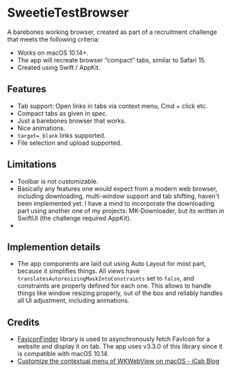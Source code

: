 # SweetieTestBrowser
A barebones working browser, created as part of a recruitment challenge that meets the following criteria:
- Works on macOS 10.14+.
- The app will recreate browser “compact” tabs, similar to Safari 15.
- Created using Swift / AppKit.

## Features
- Tab support: Open links in tabs via context menu, Cmd + click etc.
- Compact tabs as given in spec.
- Just a barebones browser that works.
- Nice animations.
- `target=_blank` links supported.
- File selection and upload supported.

## Limitations
- Toolbar is not customizable.
- Basically any features one would expect from a modern web browser, including downloading, multi-window support and tab shifting, haven't been implemented yet. I have a mind to incorporate the downloading part using another one of my projects: MK-Downloader, but its written in SwiftUI (the challenge required AppKit).
- 

## Implemention details
- The app components are laid out using Auto Layout for most part, because it simplifies things. All views have `translatesAutoresizingMaskIntoConstraints` set to `false`, and constraints are properly defined for each one. This allows to handle things like window resizing properly, out of the box and reliably handles all UI adjustment, including animations.

## Credits
- [FaviconFinder](https://github.com/will-lumley/FaviconFinder/) library is used to asynchronously fetch FavIcon for a website and display it on tab. The app uses v3.3.0 of this library since it is compatible with macOS 10.14.
- [Customize the contextual menu of WKWebView on macOS - iCab Blog](https://icab.de/blog/2022/06/12/customize-the-contextual-menu-of-wkwebview-on-macos/)
